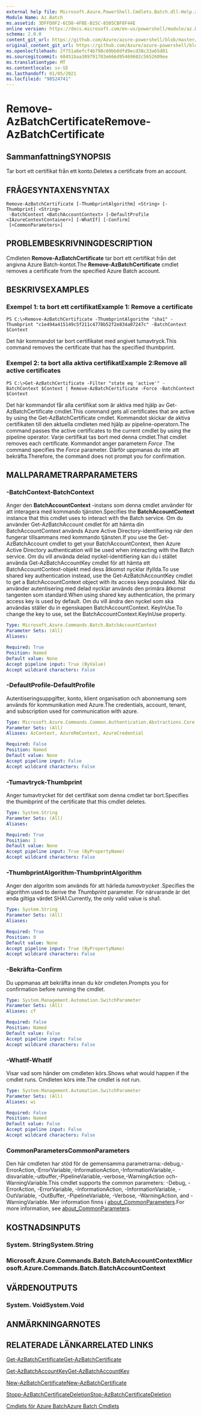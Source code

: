 ```yaml
---
external help file: Microsoft.Azure.PowerShell.Cmdlets.Batch.dll-Help.xml
Module Name: Az.Batch
ms.assetid: 3DFFD0F2-6CD8-4FBE-B15C-8505CBF8F44E
online version: https://docs.microsoft.com/en-us/powershell/module/az.batch/remove-azbatchcertificate
schema: 2.0.0
content_git_url: https://github.com/Azure/azure-powershell/blob/master/src/Batch/Batch/help/Remove-AzBatchCertificate.md
original_content_git_url: https://github.com/Azure/azure-powershell/blob/master/src/Batch/Batch/help/Remove-AzBatchCertificate.md
ms.openlocfilehash: 2f751a6efcf4b798c69bb0dfd9ecd38c33a65d01
ms.sourcegitcommit: 68451baa389791703e666d95469602c5652609ee
ms.translationtype: MT
ms.contentlocale: sv-SE
ms.lasthandoff: 01/05/2021
ms.locfileid: "98524741"
---
```

# <span data-ttu-id="2ef10-101">Remove-AzBatchCertificate</span><span class="sxs-lookup"><span data-stu-id="2ef10-101">Remove-AzBatchCertificate</span></span>

## <span data-ttu-id="2ef10-102">Sammanfattning</span><span class="sxs-lookup"><span data-stu-id="2ef10-102">SYNOPSIS</span></span>
<span data-ttu-id="2ef10-103">Tar bort ett certifikat från ett konto.</span><span class="sxs-lookup"><span data-stu-id="2ef10-103">Deletes a certificate from an account.</span></span>

## <span data-ttu-id="2ef10-104">FRÅGESYNTAXEN</span><span class="sxs-lookup"><span data-stu-id="2ef10-104">SYNTAX</span></span>

```
Remove-AzBatchCertificate [-ThumbprintAlgorithm] <String> [-Thumbprint] <String>
 -BatchContext <BatchAccountContext> [-DefaultProfile <IAzureContextContainer>] [-WhatIf] [-Confirm]
 [<CommonParameters>]
```

## <span data-ttu-id="2ef10-105">PROBLEMBESKRIVNING</span><span class="sxs-lookup"><span data-stu-id="2ef10-105">DESCRIPTION</span></span>
<span data-ttu-id="2ef10-106">Cmdleten **Remove-AzBatchCertificate** tar bort ett certifikat från det angivna Azure Batch-kontot.</span><span class="sxs-lookup"><span data-stu-id="2ef10-106">The **Remove-AzBatchCertificate** cmdlet removes a certificate from the specified Azure Batch account.</span></span>

## <span data-ttu-id="2ef10-107">BESKRIVS</span><span class="sxs-lookup"><span data-stu-id="2ef10-107">EXAMPLES</span></span>

### <span data-ttu-id="2ef10-108">Exempel 1: ta bort ett certifikat</span><span class="sxs-lookup"><span data-stu-id="2ef10-108">Example 1: Remove a certificate</span></span>
```
PS C:\>Remove-AzBatchCertificate -ThumbprintAlgorithm "sha1" -Thumbprint "c1e494a415149c5f211c4778b52f2e834a07247c" -BatchContext $Context
```

<span data-ttu-id="2ef10-109">Det här kommandot tar bort certifikatet med angivet tumavtryck.</span><span class="sxs-lookup"><span data-stu-id="2ef10-109">This command removes the certificate that has the specified thumbprint.</span></span>

### <span data-ttu-id="2ef10-110">Exempel 2: ta bort alla aktiva certifikat</span><span class="sxs-lookup"><span data-stu-id="2ef10-110">Example 2:Remove all active certificates</span></span>
```
PS C:\>Get-AzBatchCertificate -Filter "state eq 'active'" -BatchContext $Context | Remove-AzBatchCertificate -Force -BatchContext $Context
```

<span data-ttu-id="2ef10-111">Det här kommandot får alla certifikat som är aktiva med hjälp av Get-AzBatchCertificate cmdlet.</span><span class="sxs-lookup"><span data-stu-id="2ef10-111">This command gets all certificates that are active by using the Get-AzBatchCertificate cmdlet.</span></span>
<span data-ttu-id="2ef10-112">Kommandot skickar de aktiva certifikaten till den aktuella cmdleten med hjälp av pipeline-operatorn.</span><span class="sxs-lookup"><span data-stu-id="2ef10-112">The command passes the active certificates to the current cmdlet by using the pipeline operator.</span></span>
<span data-ttu-id="2ef10-113">Varje certifikat tas bort med denna cmdlet.</span><span class="sxs-lookup"><span data-stu-id="2ef10-113">That cmdlet removes each certificate.</span></span>
<span data-ttu-id="2ef10-114">Kommandot anger parametern *Force* .</span><span class="sxs-lookup"><span data-stu-id="2ef10-114">The command specifies the *Force* parameter.</span></span>
<span data-ttu-id="2ef10-115">Därför uppmanas du inte att bekräfta.</span><span class="sxs-lookup"><span data-stu-id="2ef10-115">Therefore, the command does not prompt you for confirmation.</span></span>

## <span data-ttu-id="2ef10-116">MALLPARAMETRAR</span><span class="sxs-lookup"><span data-stu-id="2ef10-116">PARAMETERS</span></span>

### <span data-ttu-id="2ef10-117">-BatchContext</span><span class="sxs-lookup"><span data-stu-id="2ef10-117">-BatchContext</span></span>
<span data-ttu-id="2ef10-118">Anger den **BatchAccountContext** -instans som denna cmdlet använder för att interagera med kommando tjänsten.</span><span class="sxs-lookup"><span data-stu-id="2ef10-118">Specifies the **BatchAccountContext** instance that this cmdlet uses to interact with the Batch service.</span></span>
<span data-ttu-id="2ef10-119">Om du använder Get-AzBatchAccount cmdlet för att hämta din BatchAccountContext används Azure Active Directory-identifiering när den fungerar tillsammans med kommando tjänsten.</span><span class="sxs-lookup"><span data-stu-id="2ef10-119">If you use the Get-AzBatchAccount cmdlet to get your BatchAccountContext, then Azure Active Directory authentication will be used when interacting with the Batch service.</span></span> <span data-ttu-id="2ef10-120">Om du vill använda delad nyckel-identifiering kan du i stället använda Get-AzBatchAccountKey cmdlet för att hämta ett BatchAccountContext-objekt med dess åtkomst nycklar ifyllda.</span><span class="sxs-lookup"><span data-stu-id="2ef10-120">To use shared key authentication instead, use the Get-AzBatchAccountKey cmdlet to get a BatchAccountContext object with its access keys populated.</span></span> <span data-ttu-id="2ef10-121">När du använder autentisering med delad nycklar används den primära åtkomst tangenten som standard.</span><span class="sxs-lookup"><span data-stu-id="2ef10-121">When using shared key authentication, the primary access key is used by default.</span></span> <span data-ttu-id="2ef10-122">Om du vill ändra den nyckel som ska användas ställer du in egenskapen BatchAccountContext. KeyInUse.</span><span class="sxs-lookup"><span data-stu-id="2ef10-122">To change the key to use, set the BatchAccountContext.KeyInUse property.</span></span>

```yaml
Type: Microsoft.Azure.Commands.Batch.BatchAccountContext
Parameter Sets: (All)
Aliases:

Required: True
Position: Named
Default value: None
Accept pipeline input: True (ByValue)
Accept wildcard characters: False
```

### <span data-ttu-id="2ef10-123">-DefaultProfile</span><span class="sxs-lookup"><span data-stu-id="2ef10-123">-DefaultProfile</span></span>
<span data-ttu-id="2ef10-124">Autentiseringsuppgifter, konto, klient organisation och abonnemang som används för kommunikation med Azure.</span><span class="sxs-lookup"><span data-stu-id="2ef10-124">The credentials, account, tenant, and subscription used for communication with azure.</span></span>

```yaml
Type: Microsoft.Azure.Commands.Common.Authentication.Abstractions.Core.IAzureContextContainer
Parameter Sets: (All)
Aliases: AzContext, AzureRmContext, AzureCredential

Required: False
Position: Named
Default value: None
Accept pipeline input: False
Accept wildcard characters: False
```

### <span data-ttu-id="2ef10-125">-Tumavtryck</span><span class="sxs-lookup"><span data-stu-id="2ef10-125">-Thumbprint</span></span>
<span data-ttu-id="2ef10-126">Anger tumavtrycket för det certifikat som denna cmdlet tar bort.</span><span class="sxs-lookup"><span data-stu-id="2ef10-126">Specifies the thumbprint of the certificate that this cmdlet deletes.</span></span>

```yaml
Type: System.String
Parameter Sets: (All)
Aliases:

Required: True
Position: 1
Default value: None
Accept pipeline input: True (ByPropertyName)
Accept wildcard characters: False
```

### <span data-ttu-id="2ef10-127">-ThumbprintAlgorithm</span><span class="sxs-lookup"><span data-stu-id="2ef10-127">-ThumbprintAlgorithm</span></span>
<span data-ttu-id="2ef10-128">Anger den algoritm som används för att härleda *tumavtrycket* .</span><span class="sxs-lookup"><span data-stu-id="2ef10-128">Specifies the algorithm used to derive the *Thumbprint* parameter.</span></span>
<span data-ttu-id="2ef10-129">För närvarande är det enda giltiga värdet SHA1.</span><span class="sxs-lookup"><span data-stu-id="2ef10-129">Currently, the only valid value is sha1.</span></span>

```yaml
Type: System.String
Parameter Sets: (All)
Aliases:

Required: True
Position: 0
Default value: None
Accept pipeline input: True (ByPropertyName)
Accept wildcard characters: False
```

### <span data-ttu-id="2ef10-130">-Bekräfta</span><span class="sxs-lookup"><span data-stu-id="2ef10-130">-Confirm</span></span>
<span data-ttu-id="2ef10-131">Du uppmanas att bekräfta innan du kör cmdleten.</span><span class="sxs-lookup"><span data-stu-id="2ef10-131">Prompts you for confirmation before running the cmdlet.</span></span>

```yaml
Type: System.Management.Automation.SwitchParameter
Parameter Sets: (All)
Aliases: cf

Required: False
Position: Named
Default value: False
Accept pipeline input: False
Accept wildcard characters: False
```

### <span data-ttu-id="2ef10-132">-WhatIf</span><span class="sxs-lookup"><span data-stu-id="2ef10-132">-WhatIf</span></span>
<span data-ttu-id="2ef10-133">Visar vad som händer om cmdleten körs.</span><span class="sxs-lookup"><span data-stu-id="2ef10-133">Shows what would happen if the cmdlet runs.</span></span>
<span data-ttu-id="2ef10-134">Cmdleten körs inte.</span><span class="sxs-lookup"><span data-stu-id="2ef10-134">The cmdlet is not run.</span></span>

```yaml
Type: System.Management.Automation.SwitchParameter
Parameter Sets: (All)
Aliases: wi

Required: False
Position: Named
Default value: False
Accept pipeline input: False
Accept wildcard characters: False
```

### <span data-ttu-id="2ef10-135">CommonParameters</span><span class="sxs-lookup"><span data-stu-id="2ef10-135">CommonParameters</span></span>
<span data-ttu-id="2ef10-136">Den här cmdleten har stöd för de gemensamma parametrarna:-debug,-ErrorAction,-ErrorVariable,-InformationAction,-InformationVariable,-disvariable,-utbuffer,-PipelineVariable,-verbose,-WarningAction och-WarningVariable.</span><span class="sxs-lookup"><span data-stu-id="2ef10-136">This cmdlet supports the common parameters: -Debug, -ErrorAction, -ErrorVariable, -InformationAction, -InformationVariable, -OutVariable, -OutBuffer, -PipelineVariable, -Verbose, -WarningAction, and -WarningVariable.</span></span> <span data-ttu-id="2ef10-137">Mer information finns i [about_CommonParameters](http://go.microsoft.com/fwlink/?LinkID=113216).</span><span class="sxs-lookup"><span data-stu-id="2ef10-137">For more information, see [about_CommonParameters](http://go.microsoft.com/fwlink/?LinkID=113216).</span></span>

## <span data-ttu-id="2ef10-138">KOSTNADS</span><span class="sxs-lookup"><span data-stu-id="2ef10-138">INPUTS</span></span>

### <span data-ttu-id="2ef10-139">System. String</span><span class="sxs-lookup"><span data-stu-id="2ef10-139">System.String</span></span>

### <span data-ttu-id="2ef10-140">Microsoft.Azure.Commands.Batch.BatchAccountContext</span><span class="sxs-lookup"><span data-stu-id="2ef10-140">Microsoft.Azure.Commands.Batch.BatchAccountContext</span></span>

## <span data-ttu-id="2ef10-141">VÄRDEN</span><span class="sxs-lookup"><span data-stu-id="2ef10-141">OUTPUTS</span></span>

### <span data-ttu-id="2ef10-142">System. Void</span><span class="sxs-lookup"><span data-stu-id="2ef10-142">System.Void</span></span>

## <span data-ttu-id="2ef10-143">ANMÄRKNINGAR</span><span class="sxs-lookup"><span data-stu-id="2ef10-143">NOTES</span></span>

## <span data-ttu-id="2ef10-144">RELATERADE LÄNKAR</span><span class="sxs-lookup"><span data-stu-id="2ef10-144">RELATED LINKS</span></span>

[<span data-ttu-id="2ef10-145">Get-AzBatchCertificate</span><span class="sxs-lookup"><span data-stu-id="2ef10-145">Get-AzBatchCertificate</span></span>](./Get-AzBatchCertificate.md)

[<span data-ttu-id="2ef10-146">Get-AzBatchAccountKey</span><span class="sxs-lookup"><span data-stu-id="2ef10-146">Get-AzBatchAccountKey</span></span>](./Get-AzBatchAccountKey.md)

[<span data-ttu-id="2ef10-147">New-AzBatchCertificate</span><span class="sxs-lookup"><span data-stu-id="2ef10-147">New-AzBatchCertificate</span></span>](./New-AzBatchCertificate.md)

[<span data-ttu-id="2ef10-148">Stopp-AzBatchCertificateDeletion</span><span class="sxs-lookup"><span data-stu-id="2ef10-148">Stop-AzBatchCertificateDeletion</span></span>](./Stop-AzBatchCertificateDeletion.md)

[<span data-ttu-id="2ef10-149">Cmdlets för Azure Batch</span><span class="sxs-lookup"><span data-stu-id="2ef10-149">Azure Batch Cmdlets</span></span>](/powershell/module/Az.Batch/)

